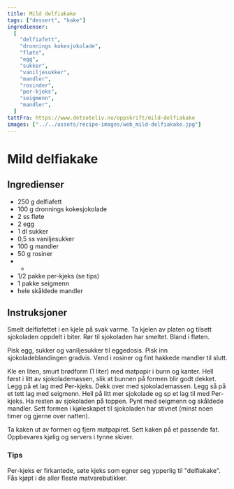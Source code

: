 ```yaml
---
title: Mild delfiakake
tags: ["dessert", "kake"]
ingredienser:
  [
    "delfiafett",
    "dronnings kokesjokolade",
    "fløte",
    "egg",
    "sukker",
    "vaniljesukker",
    "mandler",
    "rosinder",
    "per-kjeks",
    "seigmenn",
    "mandler",
  ]
tattFra: https://www.detsoteliv.no/oppskrift/mild-delfiakake
images: ["../../assets/recipe-images/web_mild-delfiakake.jpg"]
---
```


# Mild delfiakake

## Ingredienser

- 250 g delfiafett
- 100 g dronnings kokesjokolade
- 2 ss fløte
- 2 egg
- 1 dl sukker
- 0,5 ss vaniljesukker
- 100 g mandler
- 50 g rosiner
- -
- 1/2 pakke per-kjeks (se tips)
- 1 pakke seigmenn
- hele skåldede mandler

## Instruksjoner

Smelt delfiafettet i en kjele på svak varme. Ta kjelen av platen og tilsett sjokoladen oppdelt i biter. Rør til sjokoladen har smeltet. Bland i fløten.

Pisk egg, sukker og vaniljesukker til eggedosis. Pisk inn sjokoladeblandingen gradvis. Vend i rosiner og fint hakkede mandler til slutt.

Kle en liten, smurt brødform (1 liter) med matpapir i bunn og kanter. Hell først i litt av sjokolademassen, slik at bunnen på formen blir godt dekket. Legg på et lag med Per-kjeks. Dekk over med sjokolademassen. Legg så på et tett lag med seigmenn. Hell på litt mer sjokolade og sp et lag til med Per-kjeks. Ha resten av sjokoladen på toppen. Pynt med seigmenn og skåldede mandler. Sett formen i kjøleskapet til sjokoladen har stivnet (minst noen timer og gjerne over natten).

Ta kaken ut av formen og fjern matpapiret. Sett kaken på et passende fat. Oppbevares kjølig og servers i tynne skiver.

### Tips

Per-kjeks er firkantede, søte kjeks som egner seg ypperlig til "delfiakake". Fås kjøpt i de aller fleste matvarebutikker.
